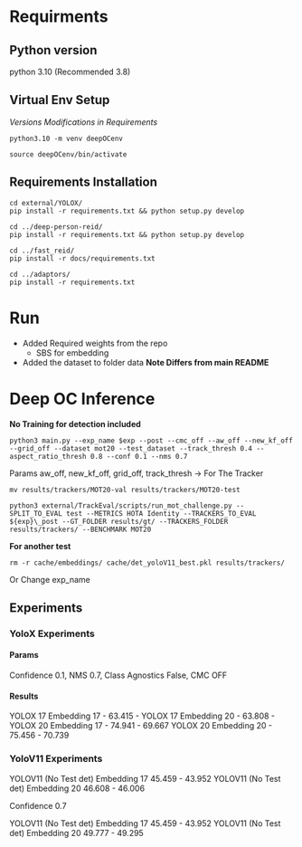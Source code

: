 # Requirments

## Python version

python 3.10 (Recommended 3.8)

## Virtual Env Setup

_Versions Modifications in Requirements_

```
python3.10 -m venv deepOCenv

source deepOCenv/bin/activate
```

## Requirements Installation

```
cd external/YOLOX/
pip install -r requirements.txt && python setup.py develop

cd ../deep-person-reid/
pip install -r requirements.txt && python setup.py develop

cd ../fast_reid/
pip install -r docs/requirements.txt

cd ../adaptors/
pip install -r requirements.txt
```

# Run

- Added Required weights from the repo
  - SBS for embedding
- Added the dataset to folder data **Note Differs from main README**

# Deep OC Inference

**No Training for detection included**

```
python3 main.py --exp_name $exp --post --cmc_off --aw_off --new_kf_off --grid_off --dataset mot20 --test_dataset --track_thresh 0.4 --aspect_ratio_thresh 0.8 --conf 0.1 --nms 0.7
```

Params aw_off, new_kf_off, grid_off, track_thresh -> For The Tracker

```
mv results/trackers/MOT20-val results/trackers/MOT20-test
```

```
python3 external/TrackEval/scripts/run_mot_challenge.py --SPLIT_TO_EVAL test --METRICS HOTA Identity --TRACKERS_TO_EVAL ${exp}\_post --GT_FOLDER results/gt/ --TRACKERS_FOLDER results/trackers/ --BENCHMARK MOT20
```

**For another test**

```
rm -r cache/embeddings/ cache/det_yoloV11_best.pkl results/trackers/
```

Or Change exp_name

## Experiments

### YoloX Experiments

#### Params

Confidence 0.1, NMS 0.7, Class Agnostics False, CMC OFF

#### Results

YOLOX 17 Embedding 17 - 63.415 -
YOLOX 17 Embedding 20 - 63.808 -
YOLOX 20 Embedding 17 - 74.941 - 69.667
YOLOX 20 Embedding 20 - 75.456 - 70.739

### YoloV11 Experiments

YOLOV11 (No Test det) Embedding 17 45.459 - 43.952
YOLOV11 (No Test det) Embedding 20 46.608 - 46.006

Confidence 0.7

YOLOV11 (No Test det) Embedding 17 45.459 - 43.952
YOLOV11 (No Test det) Embedding 20 49.777 - 49.295
